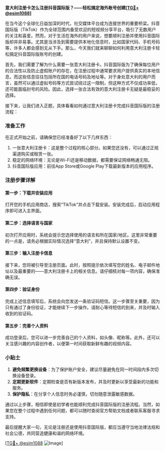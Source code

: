 **意大利注册卡怎么注册抖音国际版？——轻松搞定海外账号创建[[TG💪+ @esim1088](https://t.me/s/esim1088)]**

在当今这个全球化日益加深的时代，社交媒体平台成为连接世界的重要桥梁。抖音国际版（TikTok）作为全球范围内备受欢迎的短视频分享平台，吸引了无数用户的关注和喜爱。然而，对于生活在海外的用户来说，想要顺利注册并使用抖音国际版却并非易事。尤其是当涉及到需要提供本地化信息时，比如国家代码、手机号码等，许多人都会感到无从下手。那么，今天我们就来聊聊如何利用意大利注册卡轻松搞定抖音国际版账号的创建。

首先，我们需要了解为什么需要一张意大利注册卡。抖音国际版为了确保每位用户的合法性以及防止虚假账户的存在，在注册过程中通常要求用户提供真实的本地信息。而这些信息往往包括所在国的电话号码及地址等。对于身处意大利的用户而言，虽然可以通过虚拟号码等方式尝试绕过这一限制，但这种方式不仅成功率低，还可能面临封号的风险。因此，选择一张合法有效的意大利注册卡无疑是最稳妥的选择。

接下来，让我们进入正题，具体看看如何通过意大利注册卡完成抖音国际版的注册流程：

### 准备工作

在正式开始之前，请确保您已经准备好了以下几样东西：
1. 一张意大利注册卡：这是整个过程的核心部分。如果您还没有，可以通过正规渠道购买或租赁一张。
2. 稳定的网络环境：无论是Wi-Fi还是移动数据，都需要保证网络畅通无阻。
3. 抖音国际版应用：前往App Store或Google Play下载最新版本的应用程序。

### 注册步骤详解

#### 第一步：下载并安装应用
打开您的手机应用商店，搜索“TikTok”并点击下载安装。安装完成后，启动应用程序即可进入主界面。

#### 第二步：选择语言与国家
初次打开应用时，系统会提示您选择使用的语言和所在国家/地区。这里非常重要的一点是，请务必根据实际情况选择“意大利”，并且保持默认设置不变。

#### 第三步：输入注册卡信息
接下来，您将被引导至注册页面。此时，按照提示依次填写您的姓名、电子邮件地址以及最重要的——意大利注册卡上的相关信息。请仔细核对每一项内容，确保准确无误。

#### 第四步：验证身份
完成上述信息填写后，系统会向您发送一条验证码短信。这一步骤至关重要，因为只有通过了身份验证，才能继续下一步操作。请耐心等待短信的到来，并及时输入收到的验证码。

#### 第五步：完善个人资料
成功登录后，您可以进一步完善自己的个人资料，如头像、昵称等。此外，还可以关注感兴趣的内容创作者，以便第一时间获取新鲜有趣的视频内容。

### 小贴士

1. **避免频繁更换设备**：为了保护账户安全，建议尽量避免在同一时间段内多次切换设备登录。
2. **定期更新软件**：定期检查是否有新版本发布，并及时更新以享受最新的功能和服务。
3. **保护隐私**：在分享个人信息时务必谨慎，切勿随意泄露敏感数据。

通过以上步骤，相信即使是初学者也能顺利完成抖音国际版的注册流程。当然，如果您在整个过程中遇到任何问题，都可以随时查阅官方帮助文档或者联系客服寻求支持。

最后提醒大家一句，无论是注册还是使用抖音国际版，都应当遵守当地法律法规和社会公德，共同营造健康和谐的网络环境。

[[TG💪+ @esim1088](https://t.me/s/esim1088) ![Image](https://i.postimg.cc/4NQfJmqS/Snipaste-2025-05-13-00-14-12.png)]